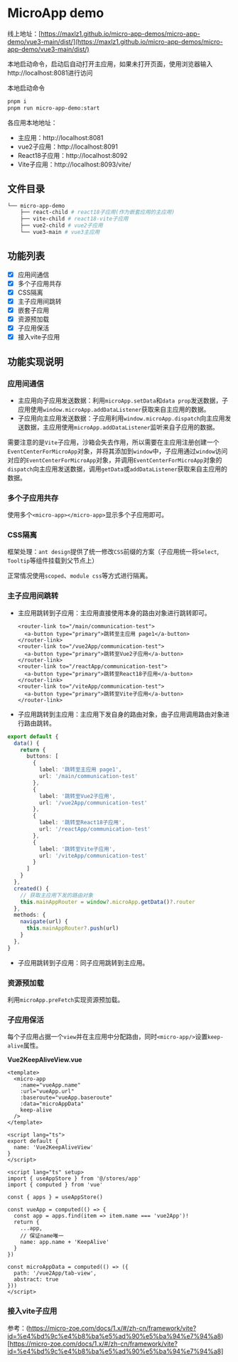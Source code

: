 # MicroApp demo

线上地址：[https://maxlz1.github.io/micro-app-demos/micro-app-demo/vue3-main/dist/](https://maxlz1.github.io/micro-app-demos/micro-app-demo/vue3-main/dist/)

本地启动命令，启动后自动打开主应用，如果未打开页面，使用浏览器输入http://localhost:8081进行访问

本地启动命令
```bash
pnpm i
pnpm run micro-app-demo:start
```

各应用本地地址：
- 主应用：http://localhost:8081
- vue2子应用：http://localhost:8091
- React18子应用：http://localhost:8092
- Vite子应用：http://localhost:8093/vite/

## 文件目录

```bash
└── micro-app-demo
    ├── react-child # react18子应用(作为嵌套应用的主应用)
    ├── vite-child # react18-vite子应用
    ├── vue2-child # vue2子应用
    └── vue3-main # vue3主应用
```

## 功能列表

- [x] 应用间通信
- [x] 多个子应用共存
- [x] CSS隔离
- [x] 主子应用间跳转
- [x] 嵌套子应用
- [x] 资源预加载
- [x] 子应用保活
- [x] 接入vite子应用

## 功能实现说明

### 应用间通信

- 主应用向子应用发送数据：利用`microApp.setData`和`data prop`发送数据，子应用使用`window.microApp.addDataListener`获取来自主应用的数据。
- 子应用向主应用发送数据：子应用利用`window.microApp.dispatch`向主应用发送数据，主应用使用`microApp.addDataListener`监听来自子应用的数据。

需要注意的是`Vite`子应用，沙箱会失去作用，所以需要在主应用注册创建一个`EventCenterForMicroApp`对象，并将其添加到`window`中，子应用通过`window`访问对应的`EventCenterForMicroApp`对象，并调用`EventCenterForMicroApp`对象的`dispatch`向主应用发送数据，调用`getData`或`addDataListener`获取来自主应用的数据。

### 多个子应用共存

使用多个`<micro-app></micro-app>`显示多个子应用即可。

### CSS隔离

框架处理：`ant design`提供了统一修改`CSS`前缀的方案（子应用统一将`Select`, `Tooltip`等组件挂载到父节点上）

正常情况使用`scoped`、`module css`等方式进行隔离。

### 主子应用间跳转

- 主应用跳转到子应用：主应用直接使用本身的路由对象进行跳转即可。

  ```vue
  <router-link to="/main/communication-test">
    <a-button type="primary">跳转至主应用 page1</a-button>
  </router-link>
  <router-link to="/vue2App/communication-test">
    <a-button type="primary">跳转至Vue2子应用</a-button>
  </router-link>
  <router-link to="/reactApp/communication-test">
    <a-button type="primary">跳转至React18子应用</a-button>
  </router-link>
  <router-link to="/viteApp/communication-test">
    <a-button type="primary">跳转至Vite子应用</a-button>
  </router-link>
  ```

- 子应用跳转到主应用：主应用下发自身的路由对象，由子应用调用路由对象进行路由跳转。

```ts
export default {
  data() {
    return {
      buttons: [
        {
          label: '跳转至主应用 page1',
          url: '/main/communication-test'
        },
        {
          label: '跳转至Vue2子应用',
          url: '/vue2App/communication-test'
        },
        {
          label: '跳转至React18子应用',
          url: '/reactApp/communication-test'
        },
        {
          label: '跳转至Vite子应用',
          url: '/viteApp/communication-test'
        }
      ]
    }
  },
  created() {
    // 获取主应用下发的路由对象
    this.mainAppRouter = window?.microApp.getData()?.router
  },
  methods: {
    navigate(url) {
      this.mainAppRouter?.push(url)
    }
  },
}
```
- 子应用跳转到子应用：同子应用跳转到主应用。

### 资源预加载

利用`microApp.preFetch`实现资源预加载。

### 子应用保活

每个子应用占据一个`view`并在主应用中分配路由，同时`<micro-app/>`设置`keep-alive`属性。

**Vue2KeepAliveView.vue**

```vue
<template>
  <micro-app
    :name="vueApp.name"
    :url="vueApp.url"
    :baseroute="vueApp.baseroute"
    :data="microAppData"
    keep-alive
  />
</template>

<script lang="ts">
export default {
  name: 'Vue2KeepAliveView'
}
</script>

<script lang="ts" setup>
import { useAppStore } from '@/stores/app'
import { computed } from 'vue'

const { apps } = useAppStore()

const vueApp = computed(() => {
  const app = apps.find(item => item.name === 'vue2App')!
  return {
    ...app,
    // 保证name唯一
    name: app.name + 'KeepAlive'
  }
})

const microAppData = computed(() => ({
  path: '/vue2App/tab-view',
  abstract: true
}))
</script>

```

### 接入vite子应用

参考：(https://micro-zoe.com/docs/1.x/#/zh-cn/framework/vite?id=%e4%bd%9c%e4%b8%ba%e5%ad%90%e5%ba%94%e7%94%a8)[https://micro-zoe.com/docs/1.x/#/zh-cn/framework/vite?id=%e4%bd%9c%e4%b8%ba%e5%ad%90%e5%ba%94%e7%94%a8]
